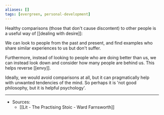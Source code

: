 ```yaml
---
aliases: []
tags: [evergreen, personal-development]
---
```


Healthy comparisons (those that don't cause discontent) to other people is a useful way of [[dealing with desire]]:

We can look to people from the past and present, and find examples who share similar experiences to us but don't suffer.

Furthermore, instead of looking to people who are doing better than us, we can instead look down and consider how many people are behind us. This helps reverse [[envy]].

Ideally, we would avoid comparisons at all, but it can pragmatically help with unwanted tendencies of the mind. So perhaps it is 'not good philosophy, but it is helpful psychology'.

---
- Sources:
	- [[Lit  - The Practising Stoic - Ward Farnsworth]]
